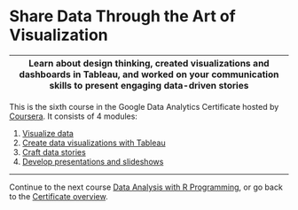 # Share Data Through the Art of Visualization

| Learn about design thinking, created visualizations and dashboards in Tableau, and worked on your communication skills to present engaging data-driven stories |
| --- |

This is the sixth course in the Google Data Analytics Certificate hosted by [Coursera](https://www.coursera.org/learn/visualize-data). It consists of 4 modules:

1. [Visualize data](/6-Share-Data-Through-the-Art-of-Visualization/1-Visualize-data.md)
2. [Create data visualizations with Tableau](/6-Share-Data-Through-the-Art-of-Visualization/2-Create-data-visualizations-in-Tableau.md)
3. [Craft data stories](/6-Share-Data-Through-the-Art-of-Visualization/3-Craft-data-stories.md)
4. [Develop presentations and slideshows](/6-Share-Data-Through-the-Art-of-Visualization/4-Develop-presentations-and-slideshows.md)

---

Continue to the next course [Data Analysis with R Programming](/7-Data-Analysis-with-R-Programming/README.md), or go back to the [Certificate overview](/README.md).
